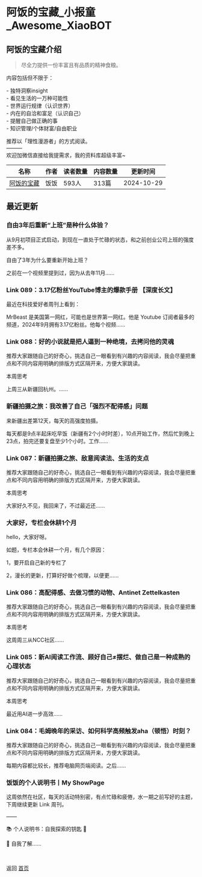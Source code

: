 # 阿饭的宝藏_小报童_Awesome_XiaoBOT

## 阿饭的宝藏介绍
> 尽全力提供一份丰富且有品质的精神食粮。    
    
内容包括但不限于：    
    
\- 独特洞察insight    
\- 看见生活的一万种可能性    
\- 世界运行规律（认识世界）    
\- 内在的自洽和富足（认识自己）    
\- 提醒自己做正确的事    
\- 知识管理/个体财富/自由职业    
    
推荐以「理性漫游者」的方式阅读。    
———    
欢迎加微信直接给我提需求，我的资料库超级丰富~  
  


|名称|作者|读者数量|内容数量|更新时间|
|---|---|---|---|---|
|[阿饭的宝藏](https://xiaobot.net/p/afanfan?refer=0b133df9-27dc-423b-8101-639049001c13)|饭饭|593人|313篇|2024-10-29|

## 最近更新
### 自由3年后重新“上班”是种什么体验？

从9月初项目正式启动，到现在一直处于忙碌的状态，和之前创业公司上班的强度差不多。

自由了3年为什么要重新开始上班？

之前在一个视频里提到过，因为从去年11月......

### Link 089：3.17亿粉丝YouTube博主的爆款手册 【深度长文】

最近在科技爱好者周刊上看到：

MrBeast 是美国第一网红，可能也是世界第一网红。他是 Youtube 订阅者最多的频道，2024年9月拥有3.17亿粉丝。他每个视频......

### Link 088：好的小说就是把人逼到一种绝境，去拷问他的灵魂

推荐大家跟随自己的好奇心，挑选自己一眼看到有兴趣的内容阅读，我会尽量把重点和不同内容用明确的排版方式区隔开来，方便大家跳读。

本周思考

上周三从新疆回杭州。......

### 新疆拍摄之旅：我改善了自己「强烈不配得感」问题

来新疆出差第12天，每天的高强度拍摄。

每天都是9点半起床吃早饭（新疆有2个小时时差），10点开始工作，然后忙到晚上23点，拍完还要复盘至少1个小时。工作......

### Link 087：新疆拍摄之旅、敌意阅读法、生活的支点

推荐大家跟随自己的好奇心，挑选自己一眼看到有兴趣的内容阅读，我会尽量把重点和不同内容用明确的排版方式区隔开来，方便大家跳读。

本周思考

大家好久不见，我回来了，不过最近还......

### 大家好，专栏会休耕1个月

hello，大家好呀。

如题，专栏本会休耕一个月，有几个原因：

1，要开启自己新的专栏了

2，漫长的更新，打算好好做个梳理，以便更......

### Link 086：高配得感、去做习惯的动物、Antinet Zettelkasten

推荐大家跟随自己的好奇心，挑选自己一眼看到有兴趣的内容阅读，我会尽量把重点和不同内容用明确的排版方式区隔开来，方便大家跳读。

本周思考

这周周三从NCC社区......

### Link 085：新AI阅读工作流、顾好自己≠摆烂、做自己是一种成熟的心理状态

推荐大家跟随自己的好奇心，挑选自己一眼看到有兴趣的内容阅读，我会尽量把重点和不同内容用明确的排版方式区隔开来，方便大家跳读。

本周思考

最近用AI进一步高效......

### Link 084：毛姆晚年的采访、如何科学高频触发aha（顿悟）时刻？

推荐大家跟随自己的好奇心，挑选自己一眼看到有兴趣的内容阅读，我会尽量把重点和不同内容用明确的排版方式区隔开来，方便大家跳读。

每期内容都比较长，推荐电脑网页端阅读。之后......

### 饭饭的个人说明书丨My ShowPage

这周依然在社区，每天的活动特别密，有点忙碌和疲倦，水一期之前写好的主题，下周继续更新 Link 周刊。

——

📚 个人说明书：自我探索的钥匙 🔑

🌟 自我了解......


<a href="https://github.com/Reno9527/awesome-xiaobot" style="color: white; text-decoration: none;">awesome-xiaobot</a>

返回 [首页](../README.md)
